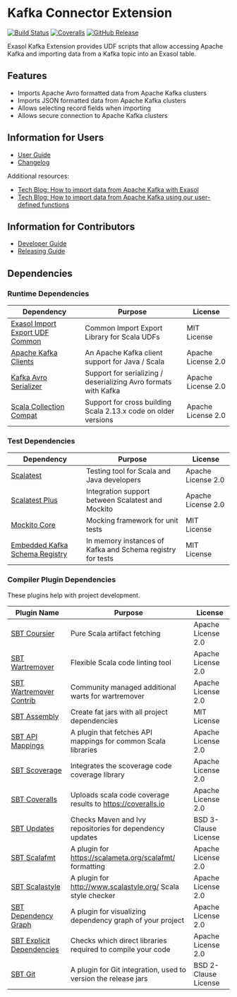 # Kafka Connector Extension

[![Build Status][travis-badge]][travis-link]
[![Coveralls][coveralls-badge]][coveralls-link]
[![GitHub Release][gh-release-badge]][gh-release-link]

Exasol Kafka Extension provides UDF scripts that allow accessing Apache Kafka
and importing data from a Kafka topic into an Exasol table.

## Features

* Imports Apache Avro formatted data from Apache Kafka clusters
* Imports JSON formatted data from Apache Kafka clusters
* Allows selecting record fields when importing
* Allows secure connection to Apache Kafka clusters

## Information for Users

* [User Guide](doc/user_guide/user_guide.md)
* [Changelog](doc/changes/changelog.md)

Additional resources:

* [Tech Blog: How to import data from Apache Kafka with Exasol][tech-blog-part1]
* [Tech Blog: How to import data from Apache Kafka using our user-defined functions][tech-blog-part2]

## Information for Contributors

* [Developer Guide](doc/development/developer_guide.md)
* [Releasing Guide](doc/development/releasing.md)

## Dependencies

### Runtime Dependencies

| Dependency                                  | Purpose                                                         | License            |
|---------------------------------------------|-----------------------------------------------------------------|--------------------|
| [Exasol Import Export UDF Common][ieudf]    | Common Import Export Library for Scala UDFs                     | MIT License        |
| [Apache Kafka Clients][kafka-clients-link]  | An Apache Kafka client support for Java / Scala                 | Apache License 2.0 |
| [Kafka Avro Serializer][kafka-avro-link]    | Support for serializing / deserializing Avro formats with Kafka | Apache License 2.0 |
| [Scala Collection Compat][scala-compat-link]| Support for cross building Scala 2.13.x code on older versions  | Apache License 2.0 |

### Test Dependencies

| Dependency                                  | Purpose                                                         | License            |
|---------------------------------------------|-----------------------------------------------------------------|--------------------|
| [Scalatest][scalatest-link]                 | Testing tool for Scala and Java developers                      | Apache License 2.0 |
| [Scalatest Plus][scalatestplus-link]        | Integration support between Scalatest and Mockito               | Apache License 2.0 |
| [Mockito Core][mockitocore-link]            | Mocking framework for unit tests                                | MIT License        |
| [Embedded Kafka Schema Registry][kafka-link]| In memory instances of Kafka and Schema registry for tests      | MIT License        |

### Compiler Plugin Dependencies

These plugins help with project development.

| Plugin Name                                 | Purpose                                                         | License              |
|---------------------------------------------|-----------------------------------------------------------------|----------------------|
| [SBT Coursier][sbt-coursier-link]           | Pure Scala artifact fetching                                    | Apache License 2.0   |
| [SBT Wartremover][sbt-wartremover-link]     | Flexible Scala code linting tool                                | Apache License 2.0   |
| [SBT Wartremover Contrib][sbt-wcontrib-link]| Community managed additional warts for wartremover              | Apache License 2.0   |
| [SBT Assembly][sbt-assembly-link]           | Create fat jars with all project dependencies                   | MIT License          |
| [SBT API Mappings][sbt-apimapping-link]     | A plugin that fetches API mappings for common Scala libraries   | Apache License 2.0   |
| [SBT Scoverage][sbt-scoverage-link]         | Integrates the scoverage code coverage library                  | Apache License 2.0   |
| [SBT Coveralls][sbt-coveralls-link]         | Uploads scala code coverage results to https://coveralls.io     | Apache License 2.0   |
| [SBT Updates][sbt-updates-link]             | Checks Maven and Ivy repositories for dependency updates        | BSD 3-Clause License |
| [SBT Scalafmt][sbt-scalafmt-link]           | A plugin for https://scalameta.org/scalafmt/ formatting         | Apache License 2.0   |
| [SBT Scalastyle][sbt-style-link]            | A plugin for http://www.scalastyle.org/ Scala style checker     | Apache License 2.0   |
| [SBT Dependency Graph][sbt-depgraph-link]   | A plugin for visualizing dependency graph of your project       | Apache License 2.0   |
| [SBT Explicit Dependencies][sbt-expdep-link]| Checks which direct libraries required to compile your code     | Apache License 2.0   |
| [SBT Git][sbt-git-link]                     | A plugin for Git integration, used to version the release jars  | BSD 2-Clause License |

[travis-badge]: https://img.shields.io/travis/com/exasol/kafka-connector-extension/master.svg?logo=travis
[travis-link]: https://travis-ci.com/exasol/kafka-connector-extension
[coveralls-badge]: https://img.shields.io/coveralls/github/exasol/kafka-connector-extension.svg?logo=coveralls
[coveralls-link]: https://coveralls.io/github/exasol/kafka-connector-extension?branch=master
[gh-release-badge]: https://img.shields.io/github/release/exasol/kafka-connector-extension.svg?logo=github
[gh-release-link]: https://github.com/exasol/kafka-connector-extension/releases/latest
[ieudf]: https://github.com/exasol/import-export-udf-common-scala
[kafka-clients-link]: https://github.com/apache/kafka/tree/trunk/clients
[kafka-avro-link]: https://github.com/confluentinc/schema-registry/tree/master/avro-serializer
[scala-compat-link]: https://github.com/scala/scala-collection-compat
[scalatest-link]: http://www.scalatest.org/
[scalatestplus-link]: https://github.com/scalatest/scalatestplus-mockito
[mockitocore-link]: https://site.mockito.org/
[kafka-link]: https://github.com/embeddedkafka/embedded-kafka-schema-registry
[sbt-coursier-link]: https://github.com/coursier/coursier
[sbt-wartremover-link]: http://github.com/puffnfresh/wartremover
[sbt-wcontrib-link]: http://github.com/wartremover/wartremover-contrib
[sbt-assembly-link]: https://github.com/sbt/sbt-assembly
[sbt-apimapping-link]: https://github.com/ThoughtWorksInc/sbt-api-mappings
[sbt-scoverage-link]: http://github.com/scoverage/sbt-scoverage
[sbt-coveralls-link]: https://github.com/scoverage/sbt-coveralls
[sbt-updates-link]: http://github.com/rtimush/sbt-updates
[sbt-scalafmt-link]: https://github.com/lucidsoftware/neo-sbt-scalafmt
[sbt-style-link]: https://github.com/scalastyle/scalastyle-sbt-plugin
[sbt-depgraph-link]: https://github.com/jrudolph/sbt-dependency-graph
[sbt-git-link]: https://github.com/sbt/sbt-git
[sbt-expdep-link]: https://github.com/cb372/sbt-explicit-dependencies
[tech-blog-part1]: https://community.exasol.com/t5/tech-blog/how-to-import-data-from-apache-kafka-with-exasol/ba-p/1409
[tech-blog-part2]: https://community.exasol.com/t5/tech-blog/how-to-import-data-from-apache-kafka-using-our-user-defined/ba-p/1699
